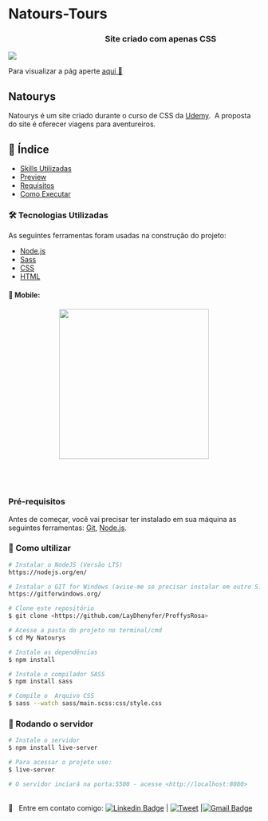 # Natours-Tours

<h3 text-align:center;>&nbsp;&nbsp;&nbsp;&nbsp;&nbsp;&nbsp&nbsp;&nbsp;&nbsp;&nbsp;&nbsp;&nbsp;&nbsp;&nbsp;&nbsp&nbsp;&nbsp;&nbsp;&nbsp;&nbsp;&nbsp;&nbsp;&nbsp;&nbsp;&nbsp;&nbsp;&nbsp;&nbsp;&nbsp;&nbsp;&nbsp;&nbsp;&nbsp;&nbsp;&nbsp;&nbsp;&nbsp;&nbsp;&nbsp;&nbsp;&nbsp;&nbsp;&nbsp;&nbsp;&nbsp;&nbsp;&nbsp;&nbsp;&nbsp;&nbsp;Site criado com apenas CSS</h3>

<img src="https://ik.imagekit.io/5vlrdbrxlr/telabk_Idli_ev2F.png">

Para visualizar a pág aperte <a href="https://laydhenyfer.github.io/Natours-Tours/"> aqui 🙋</a>

<a name="sobre"><h2> Natourys </h2>
 Natourys é um site criado durante o curso de CSS da <a href="https://www.udemy.com/">Udemy</a>.
 &nbsp;A proposta do site é oferecer viagens para aventureiros. </a>

## 📑  Índice 
-  [Skills Utilizadas](#skills-utilizadas)
-  [Preview](#preview)
-  [Requisitos](#prerequisito)
-  [Como Executar](#execute)

### 🛠 Tecnologias Utilizadas <a name="skills-utilizadas">
  
  As seguintes ferramentas foram usadas na construção do projeto:
  
- [Node.js](https://nodejs.org/en/)
- [Sass](https://www.sqlite.org/index.html)
- [CSS](https://www.w3.org/Style/CSS/Overview.en.html)
- [HTML](https://html.com/)

#### 📱 Mobile: <a name="preview">
<h4 align="center">	
<img src="https://ik.imagekit.io/5vlrdbrxlr/Screenshot__1__PP5CspjB3v.png" width="300"> 
</h4>
<br><br>

### Pré-requisitos <a name="prerequisito">
Antes de começar, você vai precisar ter instalado em sua máquina as seguintes ferramentas:
[Git](https://git-scm.com), [Node.js](https://nodejs.org/en/). 


### 🎲 Como ultilizar <a name="execute">

```bash
# Instalar o NodeJS (Versão LTS)
https://nodejs.org/en/

# Instalar o GIT for Windows (avise-me se precisar instalar em outro S.O)
https://gitforwindows.org/

# Clone este repositório
$ git clone <https://github.com/LayDhenyfer/ProffysRosa>

# Acesse a pasta do projeto no terminal/cmd
$ cd My Natourys

# Instale as dependências
$ npm install

# Instale o compilador SASS
$ npm install sass 

# Compile o  Arquivo CSS
$ sass --watch sass/main.scss:css/style.css
```

### 🎲 Rodando o servidor <a name="execute">
   
```bash
# Instale o servidor 
$ npm install live-server

# Para acessar o projeto use:
$ live-server 

# O servidor inciará na porta:5500 - acesse <http://localhost:8080> 
```
<br/> :email: &nbsp; Entre em contato comigo: [![Linkedin Badge](https://img.shields.io/badge/-LayliaDhenyfer-blue?style=flat-square&logo=Linkedin&logoColor=white&link=https://www.linkedin.com/in/laylia-dhennyfe-74b119197/)](https://www.linkedin.com/in/tgmarinho/) 
| [![Tweet](https://img.shields.io/twitter/url/https/github.com/tterb/hyde.svg?style=social)](https://https://twitter.com/Laylia36265501?s=08/intent/tweet?text=Check%20out%20Hyde!%20%E2%9C%A8%20An%20accessible,%20open-source%20markdown%20editor%20for%20any%20user%20E2%9C%A8%20https://https://twitter.com/Laylia36265501?s=08/tterb/hyde%20%F0%9F%A4%97)
|[![Gmail Badge](https://img.shields.io/badge/-layliadhennyfe20017@gmail.com-c14438?style=flat-square&logo=Gmail&logoColor=white&link=mailto:layliadhennyfe20017@gmail.com)](mailto:layliadhennyfe20017@gmail.com)
